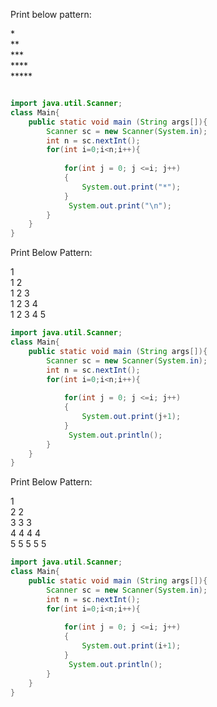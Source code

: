 Print below pattern:

*<br>
**<br>
***<br>
****<br>
*****<br>

```java

import java.util.Scanner;
class Main{
    public static void main (String args[]){
        Scanner sc = new Scanner(System.in);
        int n = sc.nextInt();
        for(int i=0;i<n;i++){
            
            for(int j = 0; j <=i; j++)
            {
                System.out.print("*");
            }
             System.out.print("\n");
        }
    }
}
```


Print Below Pattern:

1<br>
1 2 <br>
1 2 3<br>
1 2 3 4<br>
1 2 3 4 5<br>


```java
import java.util.Scanner;
class Main{
    public static void main (String args[]){
        Scanner sc = new Scanner(System.in);
        int n = sc.nextInt();
        for(int i=0;i<n;i++){
            
            for(int j = 0; j <=i; j++)
            {
                System.out.print(j+1);
            }
             System.out.println();
        }
    }
}
```

Print Below Pattern:

1<br>
2 2 <br>
3 3 3<br>
4 4 4 4<br>
5 5 5 5 5<br>

```java
import java.util.Scanner;
class Main{
    public static void main (String args[]){
        Scanner sc = new Scanner(System.in);
        int n = sc.nextInt();
        for(int i=0;i<n;i++){
            
            for(int j = 0; j <=i; j++)
            {
                System.out.print(i+1);
            }
             System.out.println();
        }
    }
}
```
